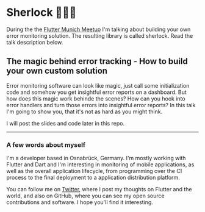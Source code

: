 # Sherlock 🕵🏻‍♂️

During the the [Flutter Munich Meetup](https://www.meetup.com/flutter-munich/events/286824029/) I'm talking about building your own error monitoring solution. The resulting library is called sherlock. Read the talk description below.


## The magic behind error tracking - How to build your own custom solution

Error monitoring software can look like magic, just call some initialization code and somehow you get insightful error reports on a dashboard.
But how does this magic work behinde the scenes? How can you hook into error handlers and turn those errors into insightful error reports?
In this talk I'm going to show you, that it's not as hard as you might think.

I will post the slides and code later in this repo.

-------

### A few words about myself

I'm a developer based in Osnabrück, Germany. I'm mostly working with Flutter and Dart and I'm interesting in monitoring of mobile applications, as well as the overall application lifecycle, from programming over the CI process to the final deployment to a application distribution platform.

You can follow me on [Twitter](https://twitter.com/ue_man), where I post my thoughts on Flutter and the world, and also on GitHub, where you can see my open source contributions and software. I hope you'll find it interesting.
